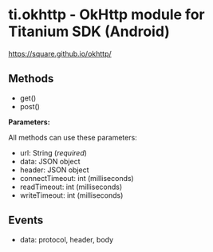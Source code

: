 # ti.okhttp - OkHttp module for Titanium SDK (Android)

https://square.github.io/okhttp/

## Methods

* get()
* post()

<b>Parameters:</b>

All methods can use these parameters:

* url: String (*required*)
* data: JSON object
* header: JSON object
* connectTimeout: int (milliseconds)
* readTimeout: int (milliseconds)
* writeTimeout: int (milliseconds)

## Events

* data: protocol, header, body
